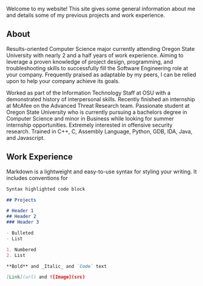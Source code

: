 <p id="main-content">Welcome to my website! This site gives some general information about me and details some of my previous projects and work experience.</p>

## About

<p id="main-content">Results-oriented Computer Science major currently attending Oregon State University with nearly 2 and a half
years of work experience. Aiming to leverage a proven knowledge of project design, programming, and
troubleshooting skills to successfully fill the Software Engineering role at your company. Frequently praised as
adaptable by my peers, I can be relied upon to help your company achieve its goals.

Worked as part of the Information Technology Staff at OSU with a demonstrated history of interpersonal skills. Recently finished an internship at McAfee on the Advanced Threat Research team. Passionate student at Oregon State University who is currently pursuing a bachelors degree in Computer Science and minor in Business while looking for summer internship opportunities. Extremely interested in offensive security research. Trained in C++, C, Assembly Language, Python, GDB, IDA, Java, and Javascript.</p>
## Work Experience

<p id="main-content">Markdown is a lightweight and easy-to-use syntax for styling your writing. It includes conventions for</p>

```markdown
Syntax highlighted code block

## Projects

# Header 1
## Header 2
### Header 3

- Bulleted
- List

1. Numbered
2. List

**Bold** and _Italic_ and `Code` text

[Link](url) and ![Image](src)
```
